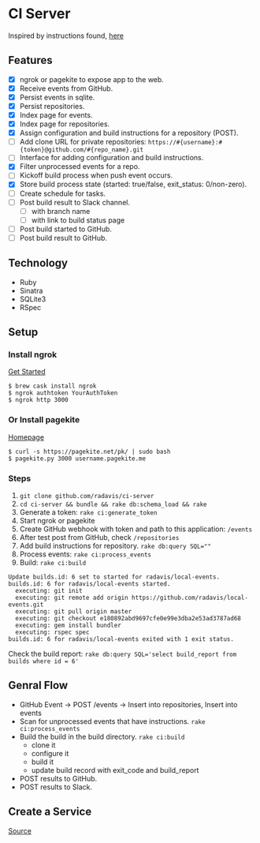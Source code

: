 # CI Server

Inspired by instructions found, [here](https://developer.github.com/v3/guides/building-a-ci-server/)

## Features

* [x] ngrok or pagekite to expose app to the web.
* [x] Receive events from GitHub.
* [x] Persist events in sqlite.
* [x] Persist repositories.
* [x] Index page for events.
* [x] Index page for repositories.
* [x] Assign configuration and build instructions for a repository (POST).
* [ ] Add clone URL for private repositories: `https://#{username}:#{token}@github.com/#{repo_name}.git`
* [ ] Interface for adding configuration and build instructions.
* [x] Filter unprocessed events for a repo.
* [ ] Kickoff build process when push event occurs.
* [x] Store build process state (started: true/false, exit_status: 0/non-zero).
* [ ] Create schedule for tasks.
* [ ] Post build result to Slack channel.
  - [ ] with branch name
  - [ ] with link to build status page
* [ ] Post build started to GitHub.
* [ ] Post build result to GitHub.

## Technology

* Ruby
* Sinatra
* SQLite3
* RSpec

## Setup

### Install ngrok

[Get Started](https://dashboard.ngrok.com/get-started)

```
$ brew cask install ngrok
$ ngrok authtoken YourAuthToken
$ ngrok http 3000
```

### Or Install pagekite

[Homepage](https://pagekite.net/)

```
$ curl -s https://pagekite.net/pk/ | sudo bash
$ pagekite.py 3000 username.pagekite.me
```

### Steps

1. `git clone github.com/radavis/ci-server`
1. `cd ci-server && bundle && rake db:schema_load && rake`
1. Generate a token: `rake ci:generate_token`
1. Start ngrok or pagekite
1. Create GitHub webhook with token and path to this application: `/events`
1. After test post from GitHub, check `/repositories`
1. Add build instructions for repository. `rake db:query SQL=""`
1. Process events: `rake ci:process_events`
1. Build: `rake ci:build`

```
Update builds.id: 6 set to started for radavis/local-events.
builds.id: 6 for radavis/local-events started.
  executing: git init
  executing: git remote add origin https://github.com/radavis/local-events.git
  executing: git pull origin master
  executing: git checkout e180892abd9697cfe0e99e3dba2e53ad3787ad68
  executing: gem install bundler
  executing: rspec spec
builds.id: 6 for radavis/local-events exited with 1 exit status.
```

Check the build report: `rake db:query SQL='select build_report from builds where id = 6'`

## Genral Flow

* GitHub Event -> POST /events -> Insert into repositories, Insert into events
* Scan for unprocessed events that have instructions. `rake ci:process_events`
* Build the build in the build directory. `rake ci:build`
  - clone it
  - configure it
  - build it
  - update build record with exit_code and build_report
* POST results to GitHub.
* POST results to Slack.

## Create a Service

[Source](https://blog.frd.mn/how-to-set-up-proper-startstop-services-ubuntu-debian-mac-windows/)
